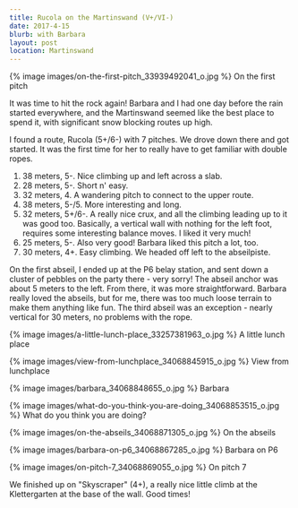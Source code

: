 ```yaml
---
title: Rucola on the Martinswand (V+/VI-)
date: 2017-4-15
blurb: with Barbara
layout: post
location: Martinswand
---
```


{% image images/on-the-first-pitch_33939492041_o.jpg %}
On the first pitch


It was time to hit the rock again! Barbara and I had one day before the rain started everywhere, and the
Martinswand seemed like the best place to spend it, with significant snow blocking routes up high.

I found a route, Rucola (5+/6-) with 7 pitches. We drove down there and got started.
It was the first time for her to really have to get familiar with double ropes.

1. 38 meters, 5-. Nice climbing up and left across a slab.
2. 28 meters, 5-. Short n' easy.
3. 32 meters, 4. A wandering pitch to connect to the upper route.
4. 38 meters, 5-/5. More interesting and long.
5. 32 meters, 5+/6-. A really nice crux, and all the climbing leading up to it was good too.
   Basically, a vertical wall with nothing for the left foot, requires some interesting balance moves. I liked it very much!
6. 25 meters, 5-. Also very good! Barbara liked this pitch a lot, too.
7. 30 meters, 4+. Easy climbing. We headed off left to the abseilpiste.

On the first abseil, I ended up at the P6 belay station, and sent down a cluster of pebbles on the party there - very sorry!
The abseil anchor was about 5 meters to the left. From there, it was more straightforward.
Barbara really loved the abseils, but for me, there was too much loose terrain to make them anything like fun.
The third abseil was an exception - nearly vertical for 30 meters, no problems with the rope.


{% image images/a-little-lunch-place_33257381963_o.jpg %}
A little lunch place



{% image images/view-from-lunchplace_34068845915_o.jpg %}
View from lunchplace



{% image images/barbara_34068848655_o.jpg %}
Barbara


{% image images/what-do-you-think-you-are-doing_34068853515_o.jpg %}
What do you think you are doing?



{% image images/on-the-abseils_34068871305_o.jpg %}
On the abseils



{% image images/barbara-on-p6_34068867285_o.jpg %}
Barbara on P6



{% image images/on-pitch-7_34068869055_o.jpg %}
On pitch 7


We finished up on "Skyscraper" (4+), a really nice little climb at the Klettergarten at the base of the wall. Good times!


